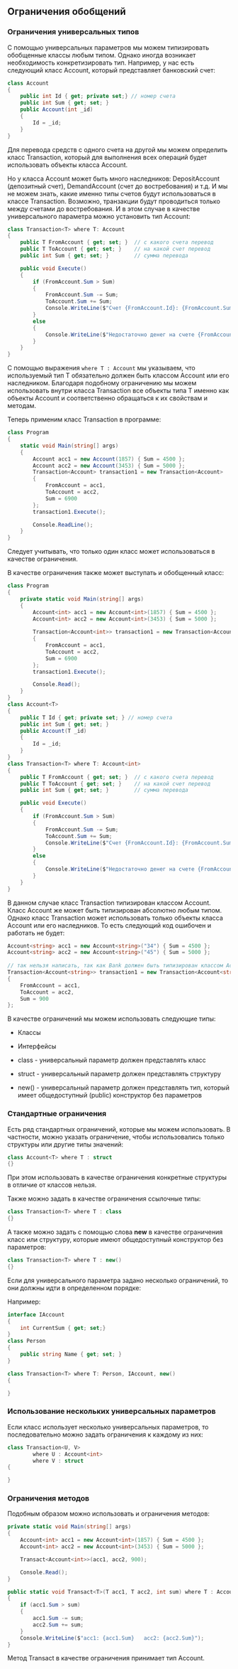 ## Ограничения обобщений

### Ограничения универсальных типов

С помощью универсальных параметров мы можем типизировать обобщенные классы любым типом. Однако иногда возникает необходимость конкретизировать тип. 
Например, у нас есть следующий класс Account, который представляет банковский счет:

```cs
class Account
{
    public int Id { get; private set;} // номер счета
    public int Sum { get; set; }
    public Account(int _id)
    {
        Id = _id;
    }
}
```

Для перевода средств с одного счета на другой мы можем определить класс Transaction, который для выполнения всех операций будет использовать объекты класса Account.

Но у класса Account может быть много наследников: DepositAccount (депозитный счет), DemandAccount (счет до востребования) и т.д. 
И мы не можем знать, какие именно типы счетов будут использоваться в классе Transaction. Возможно, транзакции будут проводиться только между 
счетами до востребования. И в этом случае в качестве универсального параметра можно установить тип Account:

```cs
class Transaction<T> where T: Account
{
    public T FromAccount { get; set; }  // с какого счета перевод
    public T ToAccount { get; set; }    // на какой счет перевод
    public int Sum { get; set; }        // сумма перевода

    public void Execute()
    {
        if (FromAccount.Sum > Sum)
        {
            FromAccount.Sum -= Sum;
            ToAccount.Sum += Sum;
            Console.WriteLine($"Счет {FromAccount.Id}: {FromAccount.Sum}$ \nСчет {ToAccount.Id}: {ToAccount.Sum}$");
        }
        else
        {
            Console.WriteLine($"Недостаточно денег на счете {FromAccount.Id}");
        }
    }
}
```

С помощью выражения `where T : Account` мы указываем, что используемый тип T обязательно должен быть классом Account или его наследником. 
Благодаря подобному ограничению мы можем использовать внутри класса Transaction все объекты типа T именно как объекты Account и соответственно обращаться к их свойствам и методам.

Теперь применим класс Transaction в программе:

```cs
class Program
{
    static void Main(string[] args)
    {
        Account acc1 = new Account(1857) { Sum = 4500 };
        Account acc2 = new Account(3453) { Sum = 5000 };
        Transaction<Account> transaction1 = new Transaction<Account>
        {
            FromAccount = acc1,
            ToAccount = acc2,
            Sum = 6900
        };
        transaction1.Execute();

        Console.ReadLine();
    }
}
```

Следует учитывать, что только один класс может использоваться в качестве ограничения.

В качестве ограничения также может выступать и обобщенный класс:

```cs
class Program
{
    private static void Main(string[] args)
    {
        Account<int> acc1 = new Account<int>(1857) { Sum = 4500 };
        Account<int> acc2 = new Account<int>(3453) { Sum = 5000 };
            
        Transaction<Account<int>> transaction1 = new Transaction<Account<int>>
        {
            FromAccount = acc1,
            ToAccount = acc2,
            Sum = 6900
        };
        transaction1.Execute();

        Console.Read();
    } 
}
class Account<T>
{
    public T Id { get; private set; } // номер счета
    public int Sum { get; set; }
    public Account(T _id)
    {
        Id = _id;
    }
}
class Transaction<T> where T: Account<int>
{
    public T FromAccount { get; set; }  // с какого счета перевод
    public T ToAccount { get; set; }    // на какой счет перевод
    public int Sum { get; set; }        // сумма перевода

    public void Execute()
    {
        if (FromAccount.Sum > Sum)
        {
            FromAccount.Sum -= Sum;
            ToAccount.Sum += Sum;
            Console.WriteLine($"Счет {FromAccount.Id}: {FromAccount.Sum}$ \nСчет {ToAccount.Id}: {ToAccount.Sum}$");
        }
        else
        {
            Console.WriteLine($"Недостаточно денег на счете {FromAccount.Id}");
        }
    }
}
```

В данном случае класс Transaction типизирован классом Account<int>. Класс Account же может быть типизирован абсолютно любым типом. 
Однако класс Transaction может использовать только объекты класса Account<int> или его наследников. То есть следующий код ошибочен и 
работать не будет:

```cs
Account<string> acc1 = new Account<string>("34") { Sum = 4500 };
Account<string> acc2 = new Account<string>("45") { Sum = 5000 };
            
// так нельзя написать, так как Bank должен быть типизирован классом Account<int> или его наследником
Transaction<Account<string>> transaction1 = new Transaction<Account<string>>
{
    FromAccount = acc1,
    ToAccount = acc2,
    Sum = 900
};
```

В качестве ограничений мы можем использовать следующие типы:

- Классы

- Интерфейсы

- class - универсальный параметр должен представлять класс

- struct - универсальный параметр должен представлять структуру

- new() - универсальный параметр должен представлять тип, который имеет общедоступный (public) конструктор без параметров

### Стандартные ограничения

Есть ряд стандартных ограничений, которые мы можем использовать. В частности, можно указать ограничение, чтобы использовались только структуры или другие типы значений:

```cs
class Account<T> where T : struct
{}
```

При этом использовать в качестве ограничения конкретные структуры в отличие от классов нельзя.

Также можно задать в качестве ограничения ссылочные типы:

```cs
class Transaction<T> where T : class
{}
```

А также можно задать с помощью слова **new** в качестве ограничения класс или структуру, которые имеют общедоступный конструктор без параметров:

```cs
class Transaction<T> where T : new()
{}
```

Если для универсального параметра задано несколько ограничений, то они должны идти в определенном порядке:

Например:

```cs
interface IAccount
{
    int CurrentSum { get; set;}
}
class Person
{
    public string Name { get; set; }
}

class Transaction<T> where T: Person, IAccount, new()
{

}
```

### Использование нескольких универсальных параметров

Если класс использует несколько универсальных параметров, то последовательно можно задать ограничения к каждому из них:

```cs
class Transaction<U, V>
        where U : Account<int>
        where V : struct
{

}
```

### Ограничения методов

Подобным образом можно использовать и ограничения методов:

```cs
private static void Main(string[] args)
{
    Account<int> acc1 = new Account<int>(1857) { Sum = 4500 };
    Account<int> acc2 = new Account<int>(3453) { Sum = 5000 };

    Transact<Account<int>>(acc1, acc2, 900);

    Console.Read();
}

public static void Transact<T>(T acc1, T acc2, int sum) where T : Account<int>
{
    if (acc1.Sum > sum)
    {
        acc1.Sum -= sum;
        acc2.Sum += sum;
    }
    Console.WriteLine($"acc1: {acc1.Sum}   acc2: {acc2.Sum}");
}
```

Метод Transact в качестве ограничения принимает тип Account<int>.

